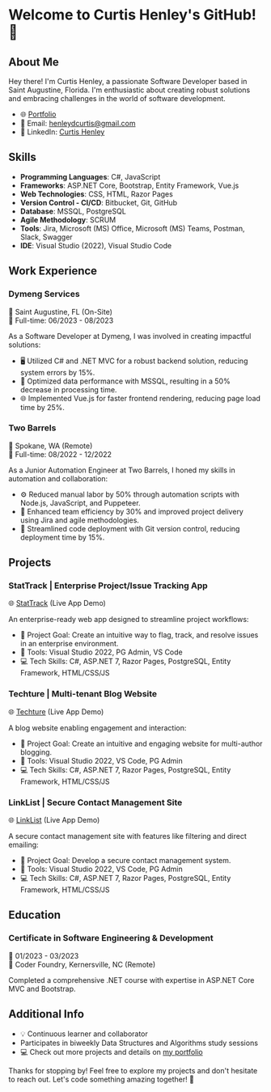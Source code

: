 # Welcome to Curtis Henley's GitHub! 👋

## About Me

Hey there! I'm Curtis Henley, a passionate Software Developer based in Saint Augustine, Florida. I'm enthusiastic about creating robust solutions and embracing challenges in the world of software development.

- 🌐 [Portfolio](https://curtishenley.dev/)
- 📧 Email: henleydcurtis@gmail.com
- 📱 LinkedIn: [Curtis Henley](https://www.linkedin.com/in/curtisdhenley/)

## Skills

- **Programming Languages**: C#, JavaScript
- **Frameworks**: ASP.NET Core, Bootstrap, Entity Framework, Vue.js
- **Web Technologies**: CSS, HTML, Razor Pages
- **Version Control - CI/CD**: Bitbucket, Git, GitHub
- **Database**: MSSQL, PostgreSQL
- **Agile Methodology**: SCRUM
- **Tools**: Jira, Microsoft (MS) Office, Microsoft (MS) Teams, Postman, Slack, Swagger
- **IDE**: Visual Studio (2022), Visual Studio Code

## Work Experience

### Dymeng Services
📍 Saint Augustine, FL (On-Site)  
📅 Full-time: 06/2023 - 08/2023

As a Software Developer at Dymeng, I was involved in creating impactful solutions:

- 🖥️ Utilized C# and .NET MVC for a robust backend solution, reducing system errors by 15%.
- 🚀 Optimized data performance with MSSQL, resulting in a 50% decrease in processing time.
- 🌐 Implemented Vue.js for faster frontend rendering, reducing page load time by 25%.

### Two Barrels
📍 Spokane, WA (Remote)  
📅 Full-time: 08/2022 - 12/2022

As a Junior Automation Engineer at Two Barrels, I honed my skills in automation and collaboration:

- ⚙️ Reduced manual labor by 50% through automation scripts with Node.js, JavaScript, and Puppeteer.
- 🚀 Enhanced team efficiency by 30% and improved project delivery using Jira and agile methodologies.
- 🔄 Streamlined code deployment with Git version control, reducing deployment time by 15%.

## Projects

### StatTrack | Enterprise Project/Issue Tracking App
🌐 [StatTrack](https://stattrack-production.up.railway.app/) (Live App Demo)

An enterprise-ready web app designed to streamline project workflows:

- 🚀 Project Goal: Create an intuitive way to flag, track, and resolve issues in an enterprise environment.
- 🧰 Tools: Visual Studio 2022, PG Admin, VS Code
- 💻 Tech Skills: C#, ASP.NET 7, Razor Pages, PostgreSQL, Entity Framework, HTML/CSS/JS

### Techture | Multi-tenant Blog Website
🌐 [Techture](https://techture-production.up.railway.app/) (Live App Demo)

A blog website enabling engagement and interaction:

- 🚀 Project Goal: Create an intuitive and engaging website for multi-author blogging.
- 🧰 Tools: Visual Studio 2022, VS Code, PG Admin
- 💻 Tech Skills: C#, ASP.NET 7, Razor Pages, PostgreSQL, Entity Framework, HTML/CSS/JS

### LinkList | Secure Contact Management Site
🌐 [LinkList](https://linklist-production.up.railway.app/) (Live App Demo)

A secure contact management site with features like filtering and direct emailing:

- 🚀 Project Goal: Develop a secure contact management system.
- 🧰 Tools: Visual Studio 2022, VS Code, PG Admin
- 💻 Tech Skills: C#, ASP.NET 7, Razor Pages, PostgreSQL, Entity Framework, HTML/CSS/JS

## Education

### Certificate in Software Engineering & Development
📅 01/2023 - 03/2023  
🏢 Coder Foundry, Kernersville, NC (Remote)

Completed a comprehensive .NET course with expertise in ASP.NET Core MVC and Bootstrap.

## Additional Info

- 💡 Continuous learner and collaborator
 - Participates in biweekly Data Structures and Algorithms study sessions
- 💻 Check out more projects and details on [my portfolio](https://curtishenley.dev/#Challenges)

Thanks for stopping by! Feel free to explore my projects and don't hesitate to reach out. Let's code something amazing together! 🚀
